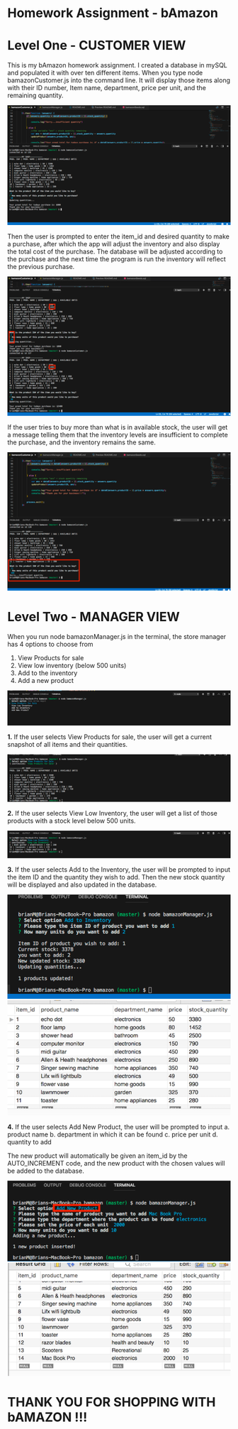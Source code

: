# Homework Assignment -  bAmazon

# Level One - CUSTOMER VIEW

This is my bAmazon homework assignment. I created a database in mySQL and populated it with over ten different items. When you type node bamazonCustomer.js 
into the command line. It will display those items along with their ID number, Item name, department, price per unit, and the remaining quantity.

![bAmazon](images/bamazonSS1.png)

Then the user is prompted to enter the item_id and desired quantity to make a purchase, after which the app will adjust the inventory and also display the total cost of the purchase. The database will be adjusted according to the purchase and the next time the program is run the inventory will reflect the previous purchase.

![bAmazon](images/bamazonSS2.png)

If the user tries to buy more than what is in available stock, the user will get a message telling them that the inventory levels are insufficient to complete the purchase, and the inventory remains the same.

![bAmazon](images/bamazonSS3.png)

# Level Two - MANAGER VIEW

When you run node bamazonManager.js in the terminal, the store manager has 4 options to choose from 
1. View Products for sale
2. View low inventory (below 500 units)
3. Add to the inventory
4. Add a new product

![bAmazon](images/bamazonSS4.png)

**1.** If the user selects View Products for sale, the user will get a current snapshot of all items and their quantities.

![bAmazon](images/bamazonSS5.png)

**2.** If the user selects View Low Inventory, the user will get a list of those products with a stock level below 500 units.

![bAmazon](images/bamazonSS6.png)

**3.** If the user selects Add to the Inventory, the user will be prompted to input the item ID and the quantity they wish to add. Then the new stock quantity will be displayed and also updated in the database.

![bAmazon](images/bamazonSS7.png)
![bAmazon](images/bamazonSS8.png)

**4.** If the user selects Add New Product, the user will be prompted to input 
                                                        a. product name
                                                        b. department in which it can be found
                                                        c. price per unit
                                                        d. quantity to add

The new product will automatically be given an item_id by the AUTO_INCREMENT code, and the new product with the chosen values will be added to the database.

![bAmazon](images/bamazonSS9.png)
![bAmazon](images/bamazonSS10.png)


# THANK YOU FOR SHOPPING WITH bAMAZON !!!